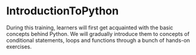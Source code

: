 # IntroductionToPython
During this training, learners will first get acquainted with the basic concepts behind Python. We will gradually introduce them to concepts of conditional statements, loops and functions through a bunch of hands-on exercises.

